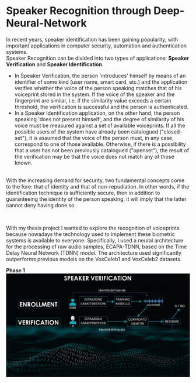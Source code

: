 <h1> Speaker Recognition through Deep-Neural-Network </h1>

<p>In recent years, speaker identification has been gaining popularity, with important applications in computer security, automation and authentication systems.<br>
Speaker Recognition can be divided into two types of applications: <b>Speaker Verification</b> and <b>Speaker Identification</b>. <br>

<ul>
<li>In Speaker Verification, the person 'introduces' himself by means of an identifier of some kind (user name, smart card, etc.) and the application verifies whether the voice of the person speaking matches that of his voiceprint stored in the system. If the voice of the speaker and the fingerprint are similar, i.e. if the similarity value exceeds a certain threshold, the verification is successful and the person is authenticated.</li>
<li>In a Speaker Identification application, on the other hand, the person speaking 'does not present himself', and the degree of similarity of his voice must be measured against a set of available voiceprints. If all the possible users of the system have already been catalogued ("closed-set"), it is assumed that the voice of the person must, in any case, correspond to one of those available. Otherwise, if there is a possibility that a user has not been previously catalogued ("openset"), the result of the verification may be that the voice does not match any of those known.</li><br> 
</ul>
With the increasing demand for security, two fundamental concepts come to the fore: that of identity and that of non-repudiation. In other words, if the identification technique is sufficiently secure, then in addition to guaranteeing the identity of the person speaking, it will imply that the latter cannot deny having done so.</p><br>

<p>With my thesis project I wanted to explore the recognition of voiceprints because nowadays the technology used to implement these biometric systems is available to everyone. Specifically, I used a neural architecture for the processing of raw audio samples, ECAPA-TDNN, based on the Time Delay Neural Network (TDNN) model. The architecture used significantly outperforms previous models on the VoxCeleb1 and VoxCeleb2 datasets.<p>

<strong>Phase 1</strong>
<img src="https://github.com/izzoluca/Speaker-Recognition-through-Deep-Neural-Network/blob/main/Screenshots/sc0.jpg" alt="SpeakerVerification" >
